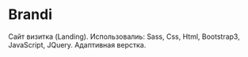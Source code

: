 # Brandi
Сайт визитка (Landing). Использовалиь: Sass, Css, Html, Bootstrap3, JavaScript, JQuery.
Адаптивная верстка.

